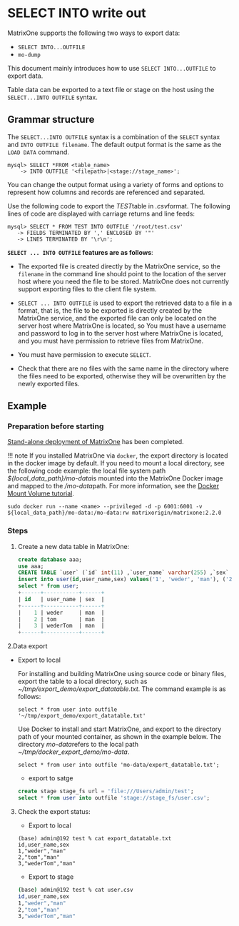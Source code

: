 # SELECT INTO write out

MatrixOne supports the following two ways to export data:

- `SELECT INTO...OUTFILE`
- `mo-dump`

This document mainly introduces how to use `SELECT INTO...OUTFILE` to export data.

Table data can be exported to a text file or stage on the host using the `SELECT...INTO OUTFILE` syntax.

## Grammar structure

The `SELECT...INTO OUTFILE` syntax is a combination of the `SELECT` syntax and `INTO OUTFILE filename`. The default output format is the same as the `LOAD DATA` command.

```
mysql> SELECT *FROM <table_name>
    -> INTO OUTFILE '<filepath>|<stage://stage_name>';
```

You can change the output format using a variety of forms and options to represent how columns and records are referenced and separated.

Use the following code to export the *TEST*table in *.csv*format. The following lines of code are displayed with carriage returns and line feeds:

```
mysql> SELECT * FROM TEST INTO OUTFILE '/root/test.csv'
   -> FIELDS TERMINATED BY ',' ENCLOSED BY '"'
   -> LINES TERMINATED BY '\r\n';
```

**`SELECT ... INTO OUTFILE` features are as follows**:

- The exported file is created directly by the MatrixOne service, so the `filename` in the command line should point to the location of the server host where you need the file to be stored. MatrixOne does not currently support exporting files to the client file system.

- `SELECT ... INTO OUTFILE` is used to export the retrieved data to a file in a format, that is, the file to be exported is directly created by the MatrixOne service, and the exported file can only be located on the server host where MatrixOne is located, so You must have a username and password to log in to the server host where MatrixOne is located, and you must have permission to retrieve files from MatrixOne.

- You must have permission to execute `SELECT`.

- Check that there are no files with the same name in the directory where the files need to be exported, otherwise they will be overwritten by the newly exported files.

## Example

### Preparation before starting

[Stand-alone deployment of MatrixOne](../../Get-Started/install-standalone-matrixone.md) has been completed.

!!! note
    If you installed MatrixOne via `docker`, the export directory is located in the docker image by default. If you need to mount a local directory, see the following code example: the local file system path *${local_data_path}/mo-data*is mounted into the MatrixOne Docker image and mapped to the */mo-data*path. For more information, see the [Docker Mount Volume tutorial](https://www.freecodecamp.org/news/docker-mount-volume-guide-how-to-mount-a-local-directory/).

```
sudo docker run --name <name> --privileged -d -p 6001:6001 -v ${local_data_path}/mo-data:/mo-data:rw matrixorigin/matrixone:2.2.0
```

### Steps

1. Create a new data table in MatrixOne:

    ```sql
    create database aaa;
    use aaa;
    CREATE TABLE `user` (`id` int(11) ,`user_name` varchar(255) ,`sex` varchar(255));
    insert into user(id,user_name,sex) values('1', 'weder', 'man'), ('2', 'tom', 'man'), ('3', 'wederTom', 'man');
    select * from user;
    +------+-----------+------+
    | id   | user_name | sex  |
    +------+-----------+------+
    |    1 | weder     | man  |
    |    2 | tom       | man  |
    |    3 | wederTom  | man  |
    +------+-----------+------+
    ```

2.Data export

- Export to local
  
   For installing and building MatrixOne using source code or binary files, export the table to a local directory, such as *~/tmp/export_demo/export_datatable.txt*. The command example is as follows:

    ```
    select * from user into outfile '~/tmp/export_demo/export_datatable.txt'
    ```

    Use Docker to install and start MatrixOne, and export to the directory path of your mounted container, as shown in the example below. The directory *mo-data*refers to the local path *~/tmp/docker_export_demo/mo-data*.

    ```
    select * from user into outfile 'mo-data/export_datatable.txt';
    ```

    - export to satge

    ```sql
    create stage stage_fs url = 'file:///Users/admin/test';
    select * from user into outfile 'stage://stage_fs/user.csv';
    ```
  
3. Check the export status:

    - Export to local
  
    ```
    (base) admin@192 test % cat export_datatable.txt 
    id,user_name,sex
    1,"weder","man"
    2,"tom","man"
    3,"wederTom","man"
    ```

    - Export to stage
  
    ```bash
    (base) admin@192 test % cat user.csv 
    id,user_name,sex
    1,"weder","man"
    2,"tom","man"
    3,"wederTom","man"
    ```

